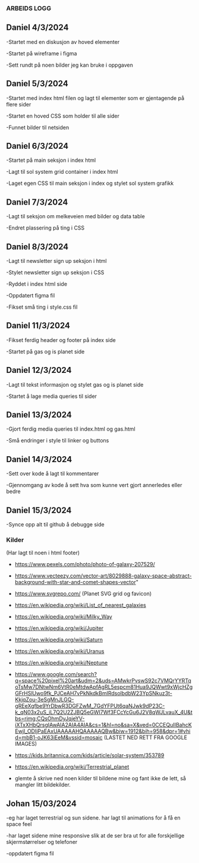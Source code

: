 ### ARBEIDS LOGG

## Daniel 4/3/2024

-Startet med en diskusjon av hoved elementer

-Startet på wireframe i figma

-Sett rundt på noen bilder jeg kan bruke i oppgaven

## Daniel 5/3/2024

-Startet med index html filen og lagt til elementer som
er gjentagende på flere sider

-Startet en hoved CSS som holder til alle sider

-Funnet bilder til netsiden

## Daniel 6/3/2024

-Startet på main seksjon i index html

-Lagt til sol system grid container i index html

-Laget egen CSS til main seksjon i index og stylet sol system grafikk

## Daniel 7/3/2024

-Lagt til seksjon om melkeveien med bilder og data table

-Endret plassering på ting i CSS

## Daniel 8/3/2024

-Lagt til newsletter sign up seksjon i html

-Stylet newsletter sign up seksjon i CSS

-Ryddet i index html side

-Oppdatert figma fil

-Fikset små ting i style.css fil

## Daniel 11/3/2024

-Fikset ferdig header og footer på index side

-Startet på gas og is planet side

## Daniel 12/3/2024

-Lagt til tekst informasjon og stylet gas og is planet side

-Startet å lage media queries til sider

## Daniel 13/3/2024

-Gjort ferdig media queries til index.html og gas.html

-Små endringer i style til linker og buttons

## Daniel 14/3/2024

-Sett over kode å lagt til kommentarer

-Gjennomgang av kode å sett hva som kunne vert gjort annerledes eller bedre

## Daniel 15/3/2024

-Synce opp alt til github å debugge side

### Kilder

(Har lagt til noen i html footer)

- https://www.pexels.com/photo/photo-of-galaxy-207529/

- https://www.vecteezy.com/vector-art/8029888-galaxy-space-abstract-background-with-star-and-comet-shapes-vector"

- https://www.svgrepo.com/ (Planet SVG grid og favicon)

- https://en.wikipedia.org/wiki/List_of_nearest_galaxies

- https://en.wikipedia.org/wiki/Milky_Way

- https://en.wikipedia.org/wiki/Jupiter

- https://en.wikipedia.org/wiki/Saturn

- https://en.wikipedia.org/wiki/Uranus

- https://en.wikipedia.org/wiki/Neptune

- https://www.google.com/search?q=space%20pixel%20art&udm=2&uds=AMwkrPvswS92c7VMQrYYRTqoTsMw7DNtwNm6VtR0eMtdwApfAgRL5espcm81Hua9JQWwt9xWjcHZgGFrHSlUwo9fk_PJCeAH7vPkNkdkBmIRdsolbdbW23YpSNkuz3t-KkjqZou-3eSgMnJLGQ-gREeXgfbe9YrDbwR3DGFZwM_7GdYFPUt6qaNJwk9dP23C-k_qN03x2uS_iL7Q2U2ZJBQ5eGWI7Wf3FCcYcGu6J2V8qWJLvauX_4U&tbs=rimg:CQsOhmDyJqjeYV-iXTxXHbQrsgIAwAIA2AIA4AIA&cs=1&hl=no&sa=X&ved=0CCEQuIIBahcKEwjI_ODIjPaEAxUAAAAAHQAAAAAQBw&biw=1912&bih=958&dpr=1#vhid=mbB1-oJK63iEeM&vssid=mosaic (LASTET NED RETT FRA GOOGLE IMAGES)

- https://kids.britannica.com/kids/article/solar-system/353789

- https://en.wikipedia.org/wiki/Terrestrial_planet

- glemte å skrive ned noen kilder til bildene mine og fant ikke de lett, så mangler litt bildekilder.

## Johan 15/03/2024

-eg har laget terrestrial og sun sidene. har lagt til animations for å få en space feel

-har laget sidene mine responsive slik at de ser bra ut for alle forskjellige skjermstørrelser og telefoner

-oppdatert figma fil
